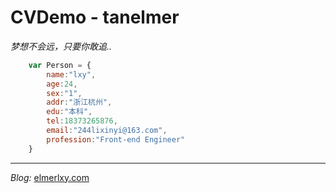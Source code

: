 # CVDemo - tanelmer
*梦想不会远，只要你敢追..*
```javascript
	var Person = {
		name:"lxy",
		age:24,
		sex:"1",
		addr:"浙江杭州",
		edu:"本科",
		tel:18373265876,
		email:"244lixinyi@163.com",
		profession:"Front-end Engineer"
	}
```
***
*Blog:*
[elmerlxy.com](www.elmerlxy.com)
